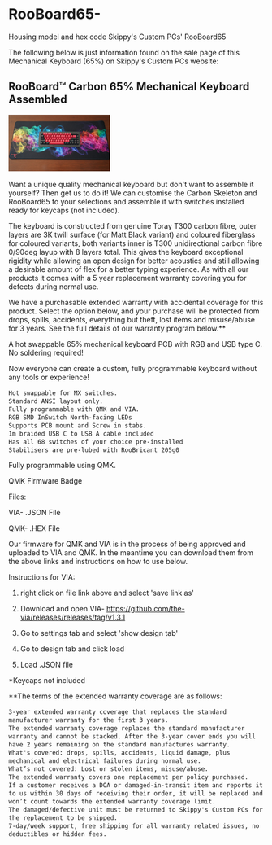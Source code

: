 # RooBoard65-
Housing model and hex code  Skippy's Custom PCs' RooBoard65



The following below is just information found on the sale page of this Mechanical Keyboard (65%) on Skippy's Custom PCs website:


<h2>  RooBoard™ Carbon 65% Mechanical Keyboard Assembled  </h2>

<img
  src="https://github.com/Thats-so-Mo/RooBoard65-/blob/main/Screenshot%202024-08-03%20214506.png?raw=true"     
  alt="Alt text"
  title="RooPad"
  style="display: inline-block; margin: 0 auto; max-width: 200px">




Want a unique quality mechanical keyboard but don't want to assemble it yourself? Then get us to do it! We can customise the Carbon Skeleton and RooBoard65 to your selections and assemble it with switches installed ready for keycaps (not included).

The keyboard is constructed from genuine Toray T300 carbon fibre, outer layers are 3K twill surface (for Matt Black variant) and coloured fiberglass for coloured variants, both variants inner is T300 unidirectional carbon fibre 0/90deg layup with 8 layers total. This gives the keyboard exceptional rigidity while allowing an open design for better acoustics and still allowing a desirable amount of flex for a better typing experience.  As with all our products it comes with a 5 year replacement warranty covering you for defects during normal use. 

We have a purchasable extended warranty with accidental coverage for this product. Select the option below, and your purchase will be protected from drops, spills, accidents, everything but theft, lost items and misuse/abuse for 3 years. See the full details of our warranty program below.**

A hot swappable 65% mechanical keyboard PCB with RGB and USB type C. No soldering required!

Now everyone can create a custom, fully programmable keyboard without any tools or experience!  

    Hot swappable for MX switches.
    Standard ANSI layout only.
    Fully programmable with QMK and VIA.
    RGB SMD InSwitch North-facing LEDs 
    Supports PCB mount and Screw in stabs.
    1m braided USB C to USB A cable included
    Has all 68 switches of your choice pre-installed 
    Stabilisers are pre-lubed with RooBricant 205g0

Fully programmable using QMK.

QMK Firmware Badge

 

Files:

VIA- .JSON File

QMK- .HEX File 

 

Our firmware for QMK and VIA is in the process of being approved and uploaded to VIA and QMK. In the meantime you can download them from the above links and instructions on how to use below. 

Instructions for VIA:

1. right click on file link above and select 'save link as'

2. Download and open VIA- https://github.com/the-via/releases/releases/tag/v1.3.1

3. Go to settings tab and select 'show design tab' 

4. Go to design tab and click load 

5. Load .JSON file 

 

*Keycaps not included 

**The terms of the extended warranty coverage are as follows:

    3-year extended warranty coverage that replaces the standard manufacturer warranty for the first 3 years.
    The extended warranty coverage replaces the standard manufacturer warranty and cannot be stacked. After the 3-year cover ends you will have 2 years remaining on the standard manufactures warranty.
    What's covered: drops, spills, accidents, liquid damage, plus mechanical and electrical failures during normal use.
    What’s not covered: Lost or stolen items, misuse/abuse.
    The extended warranty covers one replacement per policy purchased.
    If a customer receives a DOA or damaged-in-transit item and reports it to us within 30 days of receiving their order, it will be replaced and won’t count towards the extended warranty coverage limit.
    The damaged/defective unit must be returned to Skippy's Custom PCs for the replacement to be shipped.
    7-day/week support, free shipping for all warranty related issues, no deductibles or hidden fees.


